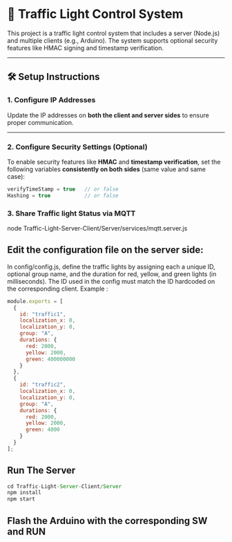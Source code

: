# 🚦 Traffic Light Control System

This project is a traffic light control system that includes a server (Node.js) and multiple clients (e.g., Arduino). The system supports optional security features like HMAC signing and timestamp verification.


---

## 🛠️ Setup Instructions

### 1. Configure IP Addresses

Update the IP addresses on **both the client and server sides** to ensure proper communication.  


---

### 2. Configure Security Settings (Optional)

To enable security features like **HMAC** and **timestamp verification**, set the following variables **consistently on both sides** (same value and same case):

```js
verifyTimeStamp = true   // or false
Hashing = true           // or false
```


### 3. Share Traffic light Status via MQTT
node Traffic-Light-Server-Client/Server/services/mqtt.server.js




## Edit the configuration file on the server side:
In config/config.js, define the traffic lights by assigning each a unique ID, optional group name, and the duration for red, yellow, and green lights (in milliseconds). The ID used in the config must match the ID hardcoded on the corresponding client.
Example :
```js
module.exports = [
  {
    id: "traffic1",
    localization_x: 0,
    localization_y: 0,
    group: "A",
    durations: {
      red: 2000,
      yellow: 2000,
      green: 400000000
    }
  },
  {
    id: "traffic2",
    localization_x: 0,
    localization_y: 0,
    group: "A",
    durations: {
      red: 2000,
      yellow: 2000,
      green: 4000
    }
  }
];
```
## Run The Server
```js
cd Traffic-Light-Server-Client/Server
npm install
npm start
```
## Flash the Arduino with the corresponding SW and RUN
